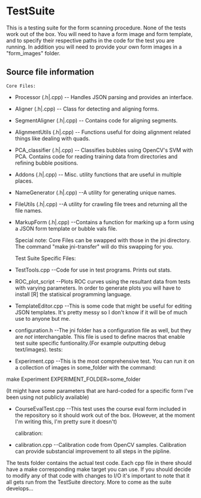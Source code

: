 TestSuite
=========
This is a testing suite for the form scanning procedure.
None of the tests work out of the box.
You will need to have a form image and form template, and to specify their respective paths in the code for the test you are running.
In addition you will need to provide your own form images in a "form_images" folder.

Source file information
-----------------------

	Core Files:

* Processor (.h|.cpp) -- Handles JSON parsing and provides an interface.
* Aligner (.h|.cpp) -- Class for detecting and aligning forms.
* SegmentAligner (.h|.cpp) -- Contains code for aligning segments.
* AlignmentUtils (.h|.cpp) -- Functions useful for doing alignment related things like dealing with quads.
* PCA_classifier (.h|.cpp) -- Classifies bubbles using OpenCV's SVM with PCA. Contains code for reading training data from directories and refining bubble positions.
* Addons (.h|.cpp) -- Misc. utility functions that are useful in multiple places.
* NameGenerator (.h|.cpp) --A utility for generating unique names.
* FileUtils (.h|.cpp) --A utility for crawling file trees and returning all the file names.
* MarkupForm (.h|.cpp) --Contains a function for marking up a form using a JSON form template or bubble vals file.

	Special note:
Core Files can be swapped with those in the jni directory.
The command "make jni-transfer" will do this swapping for you.

	Test Suite Specific Files:

* TestTools.cpp --Code for use in test programs. Prints out stats.
* ROC_plot_script --Plots ROC curves using the resultant data from tests with varying parameters. In order to generate plots you will have to install [R] the statisical programming language.
* TemplateEditor.cpp --This is some code that might be useful for editing JSON templates. It's pretty messy so I don't know if it will be of much use to anyone but me.
* configuration.h --The jni folder has a configuration file as well, but they are *not* interchangable. This file is used to define macros that enable test suite specific funtionality.(For example outputting debug text/images).
	tests:
	
* Experiment.cpp --This is the most comprehensive test. You can run it on a collection of images in some_folder with the command:

make Experiment EXPERIMENT_FOLDER=some_folder

(It might have some parameters that are hard-coded for a specific form I've been using not publicly available)

* CourseEvalTest.cpp --This test uses the course eval form included in the repository so it should work out of the box. (However, at the moment I'm writing this, I'm pretty sure it doesn't)
							
	calibration:
	
* calibration.cpp --Calibration code from OpenCV samples. Calibration can provide substancial improvement to all steps in the pipline.

The tests folder contains the actual test code.
Each cpp file in there should have a make corresponding make target you can use.
If you should decide to modify any of that code with changes to I/O it's important to note that it all gets run from the TestSuite directory.
More to come as the suite develops...
